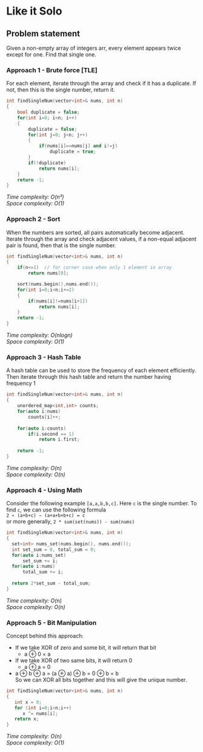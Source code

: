# Like it Solo

## Problem statement
Given a non-empty array of integers arr, every element appears twice except for one. Find that single one.  

### Approach 1 - Brute force [TLE]
For each element, iterate through the array and check if it has a duplicate. If not, then this is the single number, return it.
```cpp
int findSingleNum(vector<int>& nums, int n) 
{
    bool duplicate = false;
    for(int i=0; i<n; i++)
    {
        duplicate = false;
        for(int j=0; j<n; j++)
        {
            if(nums[i]==nums[j] and i!=j)
                duplicate = true;
        }
        if(!duplicate)
            return nums[i];
    }
    return -1;
}
```
*Time complexity: O(n²)*   
*Space complexity: O(1)*   


### Approach 2 - Sort
When the numbers are sorted, all pairs automatically become adjacent.   
Iterate through the array and check adjacent values, if a non-equal adjacent pair is found, then that is the single number.  
```cpp
int findSingleNum(vector<int>& nums, int n) 
{
    if(n<=1)  // for corner case when only 1 element in array
        return nums[0];

    sort(nums.begin(),nums.end());
    for(int i=0;i<n;i+=2)
    {
        if(nums[i]!=nums[i+1])
            return nums[i];
    }
    return -1;
}
```
*Time complexity: O(nlogn)*       
*Space complexity: O(1)*    

### Approach 3 - Hash Table
A hash table can be used to store the frequency of each element efficiently. Then iterate through this hash table and return the number having frequency 1
```cpp
int findSingleNum(vector<int>& nums, int n) 
{
    unordered_map<int,int> counts;
    for(auto i:nums)
        counts[i]++;
        
    for(auto i:counts)
        if(i.second == 1)
            return i.first;
            
    return -1;
}
```
*Time complexity: O(n)*         
*Space complexity: O(n)*   


### Approach 4 - Using Math
Consider the following example `[a,a,b,b,c]`. Here `c` is the single number. To find `c`, we can use the following formula   
`2 ∗ (a+b+c) − (a+a+b+b+c) = c`    
or more generally,
`2 * sum(set(nums)) - sum(nums)`     

```cpp
int findSingleNum(vector<int>& nums, int n) 
{
  set<int> nums_set(nums.begin(), nums.end());
  int set_sum = 0, total_sum = 0;
  for(auto i:nums_set)
      set_sum += i;
  for(auto i:nums)
      total_sum += i;
  
  return 2*set_sum - total_sum;
}
```
*Time complexity: O(n)*            
*Space complexity: O(n)*    

### Approach 5 - Bit Manipulation
Concept behind this approach:   
- If we take XOR of zero and some bit, it will return that bit
  * a ⊕ 0 = a
- If we take XOR of two same bits, it will return 0
  * a ⊕ a = 0
- a ⊕ b ⊕ a = (a ⊕ a) ⊕ b = 0 ⊕ b = b   
So we can XOR all bits together and this will give the unique number.
```cpp
int findSingleNum(vector<int>& nums, int n) 
{
   int x = 0;
   for (int i=0;i<n;i++) 
      x ^= nums[i];
   return x;
}
```
*Time complexity: O(n)*        
*Space complexity: O(1)*   

